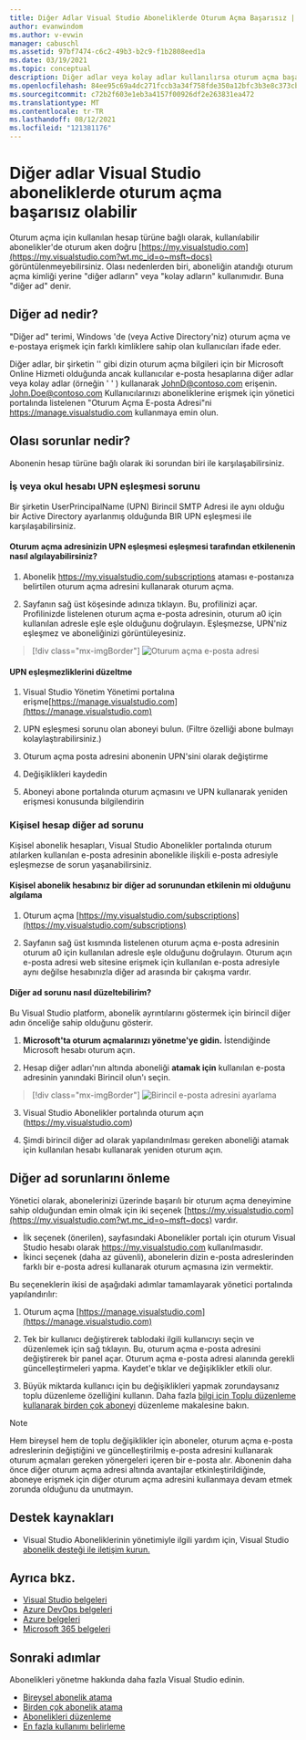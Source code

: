 ```yaml
---
title: Diğer Adlar Visual Studio Aboneliklerde Oturum Açma Başarısız | Microsoft Docs
author: evanwindom
ms.author: v-evwin
manager: cabuschl
ms.assetid: 97bf7474-c6c2-49b3-b2c9-f1b2808eed1a
ms.date: 03/19/2021
ms.topic: conceptual
description: Diğer adlar veya kolay adlar kullanılırsa oturum açma başarısız olabilir
ms.openlocfilehash: 84ee95c69a4dc271fccb3a34f758fde350a12bfc3b3e8c373cbb135914bbcc2f
ms.sourcegitcommit: c72b2f603e1eb3a4157f00926df2e263831ea472
ms.translationtype: MT
ms.contentlocale: tr-TR
ms.lasthandoff: 08/12/2021
ms.locfileid: "121381176"
---
```

# <a name="signing-into-visual-studio-subscriptions-may-fail-when-using-aliases"></a>Diğer adlar Visual Studio aboneliklerde oturum açma başarısız olabilir
Oturum açma için kullanılan hesap türüne bağlı olarak, kullanılabilir abonelikler'de oturum aken doğru [https://my.visualstudio.com](https://my.visualstudio.com?wt.mc_id=o~msft~docs) görüntülenmeyebilirsiniz. Olası nedenlerden biri, aboneliğin atandığı oturum açma kimliği yerine "diğer adların" veya "kolay adların" kullanımıdır. Buna "diğer ad" denir.

## <a name="what-is-aliasing"></a>Diğer ad nedir?
"Diğer ad" terimi, Windows 'de (veya Active Directory'niz) oturum açma ve e-postaya erişmek için farklı kimliklere sahip olan kullanıcıları ifade eder.

Diğer adlar, bir şirketin '' gibi dizin oturum açma bilgileri için bir Microsoft Online Hizmeti olduğunda ancak kullanıcılar e-posta hesaplarına diğer adlar veya kolay adlar (örneğin ' ' ) kullanarak JohnD@contoso.com erişenin. John.Doe@contoso.com Kullanıcılarınızı aboneliklerine erişmek için yönetici portalında listelenen "Oturum Açma E-posta Adresi"ni https://manage.visualstudio.com kullanmaya emin olun. 

## <a name="what-are-the-potential-issues"></a>Olası sorunlar nedir?

Abonenin hesap türüne bağlı olarak iki sorundan biri ile karşılaşabilirsiniz. 

### <a name="work-or-school-account-upn-mismatch-issue"></a>İş veya okul hesabı UPN eşleşmesi sorunu 
Bir şirketin UserPrincipalName (UPN) Birincil SMTP Adresi ile aynı olduğu bir Active Directory ayarlanmış olduğunda BIR UPN eşleşmesi ile karşılaşabilirsiniz. 

#### <a name="how-to-detect-if-your-sign-in-address-is-impacted-by-a-upn-mismatch"></a>Oturum açma adresinizin UPN eşleşmesi eşleşmesi tarafından etkilenenin nasıl algılayabilirsiniz? 

1. Abonelik https://my.visualstudio.com/subscriptions ataması e-postanıza belirtilen oturum açma adresini kullanarak oturum açma.

2. Sayfanın sağ üst köşesinde adınıza tıklayın.  Bu, profilinizi açar.  Profilinizde listelenen oturum açma e-posta adresinin, oturum a0 için kullanılan adresle eşle eşle olduğunu doğrulayın.  Eşleşmezse, UPN'niz eşleşmez ve aboneliğinizi görüntüleyesiniz. 

> [!div class="mx-imgBorder"]
> ![Oturum açma e-posta adresi](_img//aliasing/sign-in-email.png "Profilinizde görüntülenen e-posta adresinin oturum açma için kullanmak istediğiniz e-posta adresiyle eşlendiğinden emin olun.")

#### <a name="how-to-fix-a-upn-mismatch"></a>UPN eşleşmezliklerini düzeltme

1. Visual Studio Yönetim Yönetimi portalına erişme[https://manage.visualstudio.com](https://manage.visualstudio.com) 

2. UPN eşleşmesi sorunu olan aboneyi bulun. (Filtre [](search-license.md) özelliği abone bulmayı kolaylaştırabilirsiniz.)

3. Oturum açma posta adresini abonenin UPN'sini olarak değiştirme 

0. Değişiklikleri kaydedin 

0. Aboneyi abone portalında oturum açmasını ve UPN kullanarak yeniden erişmesi konusunda bilgilendirin 

### <a name="personal-account-aliasing-issue"></a>Kişisel hesap diğer ad sorunu

Kişisel abonelik hesapları, Visual Studio Abonelikler portalında oturum atılarken kullanılan e-posta adresinin abonelikle ilişkili e-posta adresiyle eşleşmezse de sorun yaşanabilirsiniz. 

#### <a name="how-to-detect-if-your-personal-subscription-account-is-impacted-by-an-aliasing-issue"></a>Kişisel abonelik hesabınız bir diğer ad sorunundan etkilenin mi olduğunu algılama

1. Oturum açma [https://my.visualstudio.com/subscriptions](https://my.visualstudio.com/subscriptions)

0. Sayfanın sağ üst kısmında listelenen oturum açma e-posta adresinin oturum a0 için kullanılan adresle eşle olduğunu doğrulayın.  Oturum açın e-posta adresi web sitesine erişmek için kullanılan e-posta adresiyle aynı değilse hesabınızla diğer ad arasında bir çakışma vardır.

#### <a name="how-to-fix-an-alias-issue"></a>Diğer ad sorunu nasıl düzeltebilirim?

Bu Visual Studio platform, abonelik ayrıntılarını göstermek için birincil diğer adın önceliğe sahip olduğunu gösterir. 

1. **Microsoft'ta oturum açmalarınızı yönetme'ye gidin.** İstendiğinde Microsoft hesabı oturum açın. 

2. Hesap diğer adları'nın altında aboneliği **atamak için** kullanılan e-posta adresinin yanındaki Birincil olun'ı seçin. 

> [!div class="mx-imgBorder"]
> ![Birincil e-posta adresini ayarlama](_img//aliasing/account-aliases.png "Abonelikleriniz için birincil diğer adı seçmek üzere Birincil ad yapma bağlantısını kullanın.")

3. Visual Studio Abonelikler portalında oturum açın (https://my.visualstudio.com) 

4. Şimdi birincil diğer ad olarak yapılandırılması gereken aboneliği atamak için kullanılan hesabı kullanarak yeniden oturum açın. 

## <a name="preventing-aliasing-issues"></a>Diğer ad sorunlarını önleme

Yönetici olarak, abonelerinizi üzerinde başarılı bir oturum açma deneyimine sahip olduğundan emin olmak için iki seçenek [https://my.visualstudio.com](https://my.visualstudio.com?wt.mc_id=o~msft~docs) vardır.
- İlk seçenek (önerilen), sayfasındaki Abonelikler portalı için oturum Visual Studio hesabı olarak https://my.visualstudio.com kullanılmasıdır.  
- İkinci seçenek (daha az güvenli), abonelerin dizin e-posta adreslerinden farklı bir e-posta adresi kullanarak oturum açmasına izin vermektir.

Bu seçeneklerin ikisi de aşağıdaki adımlar tamamlayarak yönetici portalında yapılandırılır:  
1. Oturum açma [https://manage.visualstudio.com](https://manage.visualstudio.com) 

0. Tek bir kullanıcı değiştirerek tablodaki ilgili kullanıcıyı seçin ve düzenlemek için sağ tıklayın. Bu, oturum açma e-posta adresini değiştirerek bir panel açar. Oturum açma e-posta adresi alanında gerekli güncelleştirmeleri yapma. Kaydet'e tıklar ve değişiklikler etkili olur.  

0. Büyük miktarda kullanıcı için bu değişiklikleri yapmak zorundaysanız toplu düzenleme özelliğini kullanın. Daha fazla [bilgi için Toplu düzenleme kullanarak birden çok aboneyi](./edit-license.md#edit-multiple-subscribers-using-bulk-edit) düzenleme makalesine bakın.

> [!NOTE]
> Hem bireysel hem de toplu değişiklikler için aboneler, oturum açma e-posta adreslerinin değiştiğini ve güncelleştirilmiş e-posta adresini kullanarak oturum açmaları gereken yönergeleri içeren bir e-posta alır. Abonenin daha önce diğer oturum açma adresi altında avantajlar etkinleştirildiğinde, aboneye erişmek için diğer oturum açma adresini kullanmaya devam etmek zorunda olduğunu da unutmayın.  

## <a name="support-resources"></a>Destek kaynakları
- Visual Studio Aboneliklerinin yönetimiyle ilgili yardım için, Visual Studio [abonelik desteği ile iletişim kurun.](https://aka.ms/vsadminhelp)

## <a name="see-also"></a>Ayrıca bkz.
- [Visual Studio belgeleri](/visualstudio/)
- [Azure DevOps belgeleri](/azure/devops/)
- [Azure belgeleri](/azure/)
- [Microsoft 365 belgeleri](/microsoft-365/)

## <a name="next-steps"></a>Sonraki adımlar
Abonelikleri yönetme hakkında daha fazla Visual Studio edinin.
- [Bireysel abonelik atama](assign-license.md)
- [Birden çok abonelik atama](assign-license-bulk.md)
- [Abonelikleri düzenleme](edit-license.md)
- [En fazla kullanımı belirleme](maximum-usage.md)